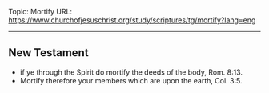 Topic: Mortify
URL: https://www.churchofjesuschrist.org/study/scriptures/tg/mortify?lang=eng

---

## New Testament

- if ye through the Spirit do mortify the deeds of the body, Rom. 8:13.
- Mortify therefore your members which are upon the earth, Col. 3:5.

